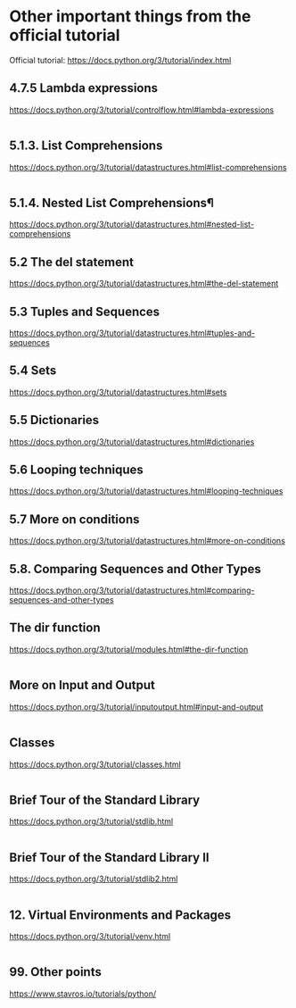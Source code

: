 # Other important things from the official tutorial
Official tutorial: https://docs.python.org/3/tutorial/index.html


## 4.7.5 Lambda expressions
https://docs.python.org/3/tutorial/controlflow.html#lambda-expressions

```python
```

## 5.1.3. List Comprehensions
https://docs.python.org/3/tutorial/datastructures.html#list-comprehensions

```python
```

## 5.1.4. Nested List Comprehensions¶
https://docs.python.org/3/tutorial/datastructures.html#nested-list-comprehensions


## 5.2 The del statement
https://docs.python.org/3/tutorial/datastructures.html#the-del-statement


## 5.3 Tuples and Sequences
https://docs.python.org/3/tutorial/datastructures.html#tuples-and-sequences

## 5.4 Sets
https://docs.python.org/3/tutorial/datastructures.html#sets

## 5.5 Dictionaries
https://docs.python.org/3/tutorial/datastructures.html#dictionaries

## 5.6 Looping techniques
https://docs.python.org/3/tutorial/datastructures.html#looping-techniques

## 5.7 More on conditions
https://docs.python.org/3/tutorial/datastructures.html#more-on-conditions

## 5.8. Comparing Sequences and Other Types
https://docs.python.org/3/tutorial/datastructures.html#comparing-sequences-and-other-types



## The dir function
https://docs.python.org/3/tutorial/modules.html#the-dir-function

```python
```

## More on Input and Output
https://docs.python.org/3/tutorial/inputoutput.html#input-and-output

```python
```

## Classes
https://docs.python.org/3/tutorial/classes.html

```python
```

## Brief Tour of the Standard Library
https://docs.python.org/3/tutorial/stdlib.html

```python
```

## Brief Tour of the Standard Library II
https://docs.python.org/3/tutorial/stdlib2.html

```python
```

## 12. Virtual Environments and Packages
https://docs.python.org/3/tutorial/venv.html

```python
```

## 99. Other points
https://www.stavros.io/tutorials/python/

```python
```
